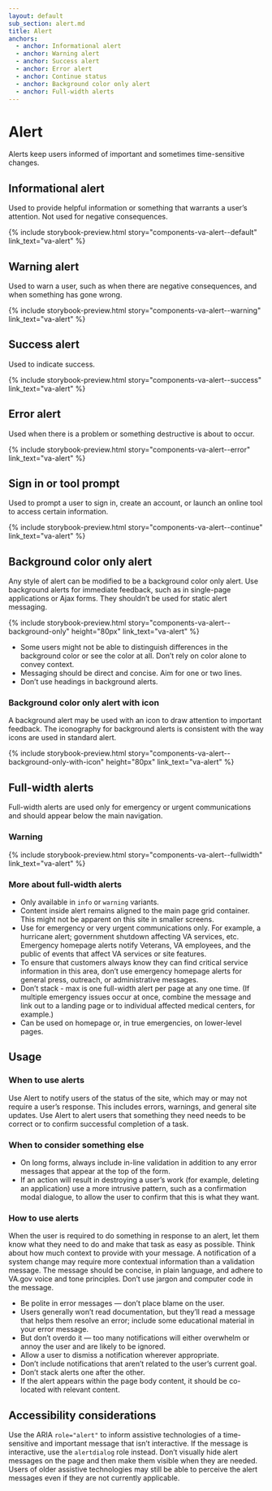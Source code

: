 ```yaml
---
layout: default
sub_section: alert.md
title: Alert
anchors:
  - anchor: Informational alert
  - anchor: Warning alert
  - anchor: Success alert
  - anchor: Error alert
  - anchor: Continue status
  - anchor: Background color only alert
  - anchor: Full-width alerts
---
```


# Alert

<div class="va-introtext" markdown="1">
Alerts keep users informed of important and sometimes time-sensitive changes.
</div>

## Informational alert

Used to provide helpful information or something that warrants a user’s attention. Not used for negative consequences.

{% include storybook-preview.html story="components-va-alert--default" link_text="va-alert" %}


## Warning alert

Used to warn a user, such as when there are negative consequences, and when something has gone wrong.

{% include storybook-preview.html story="components-va-alert--warning" link_text="va-alert" %}

## Success alert

Used to indicate success.

{% include storybook-preview.html story="components-va-alert--success" link_text="va-alert" %}

## Error alert

Used when there is a problem or something destructive is about to occur.

{% include storybook-preview.html story="components-va-alert--error" link_text="va-alert" %}

## Sign in or tool prompt

Used to prompt a user to sign in, create an account, or launch an online tool to access certain information.

{% include storybook-preview.html story="components-va-alert--continue" link_text="va-alert" %}

## Background color only alert

Any style of alert can be modified to be a background color only alert. Use background alerts for immediate feedback, such as in single-page applications or Ajax forms. They shouldn’t be used for static alert messaging.

{% include storybook-preview.html story="components-va-alert--background-only" height="80px" link_text="va-alert" %}

- Some users might not be able to distinguish differences in the background color or see the color at all. Don’t rely on color alone to convey context. 
- Messaging should be direct and concise. Aim for one or two lines.
- Don’t use headings in background alerts.

### Background color only alert with icon

A background alert may be used with an icon to draw attention to important feedback. The iconography for background alerts is consistent with the way icons are used in standard alert.

{% include storybook-preview.html story="components-va-alert--background-only-with-icon" height="80px" link_text="va-alert" %}

## Full-width alerts

Full-width alerts are used only for emergency or urgent communications and should appear below the main navigation. 

### Warning

{% include storybook-preview.html story="components-va-alert--fullwidth" link_text="va-alert" %}

### More about full-width alerts
- Only available in `info` or `warning` variants.
- Content inside alert remains aligned to the main page grid container. This might not be apparent on this site in smaller screens.
- Use for emergency or very urgent communications only. For example, a hurricane alert; government shutdown affecting VA services, etc. Emergency homepage alerts notify Veterans, VA employees, and the public of events that affect VA services or site features.
- To ensure that customers always know they can find critical service information in this area, don’t use emergency homepage alerts for general press, outreach, or administrative messages.
- Don’t stack - max is one full-width alert per page at any one time. (If multiple emergency issues occur at once, combine the message and link out to a landing page or to individual affected medical centers, for example.)
- Can be used on homepage or, in true emergencies, on lower-level pages.

## Usage

### When to use alerts

Use Alert to notify users of the status of the site, which may or may not require a user’s response. This includes errors, warnings, and general site updates. Use Alert to alert users  that something they need needs to be correct or to confirm successful completion of a task.

### When to consider something else

* On long forms, always include in-line validation in addition to any error messages that appear at the top of the form.
* If an action will result in destroying a user’s work (for example, deleting an application) use a more intrusive pattern, such as a confirmation modal dialogue, to allow the user to confirm that this is what they want.

### How to use alerts

When the user is required to do something in response to an alert, let them know what they need to do and make that task as easy as possible. Think about how much context to provide with your message. A notification of a system change may require more contextual information than a validation message. The message should be concise, in plain language, and adhere to VA.gov voice and tone principles. Don’t use jargon and computer code in the message.

* Be polite in error messages — don’t place blame on the user.
* Users generally won’t read documentation, but they’ll  read a message that helps them resolve an error; include some educational material in your error message.
* But don’t overdo it — too many notifications will either overwhelm or annoy the user and are likely to be ignored.
* Allow a user to dismiss a notification wherever appropriate.
* Don’t include notifications that aren’t related to the user’s current goal.
* Don’t stack alerts one after the other.
* If the alert appears within the page body content, it should be co-located with relevant content.

## Accessibility considerations

Use the ARIA `role="alert"` to inform assistive technologies of a time-sensitive and important message that isn’t interactive. If the message is interactive, use the `alertdialog` role instead.
Don’t visually hide alert messages on the page and then make them visible when they are needed. Users of older assistive technologies may still be able to perceive the alert messages even if they are not currently applicable.



